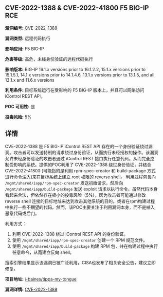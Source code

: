 ## CVE-2022-1388 & CVE-2022-41800 F5 BIG-IP RCE

**漏洞编号:** CVE-2022-1388

**漏洞类型:** 远程代码执行

**影响应用:** F5 BIG-IP

**危害等级:** 高危，未经身份验证的远程代码执行

**影响版本:** BIG-IP 16.1.x versions prior to 16.1.2.2, 15.1.x versions prior to 15.1.5.1, 14.1.x versions prior to 14.1.4.6, 13.1.x versions prior to 13.1.5, and all 12.1.x and 11.6.x versions

**利用条件:** 目标系统运行在受影响的 F5 BIG-IP 版本上，并且可以网络访问 iControl REST API。

**POC 可用性:** 是

**投毒风险:** 5%

## 详情

CVE-2022-1388 是 F5 BIG-IP iControl REST API 存在的一个身份验证绕过漏洞。攻击者可以发送特制的请求绕过身份验证，从而执行未经授权的操作。该漏洞允许未经身份验证的攻击者通过 iControl REST 接口执行任意代码，从而完全控制受影响的系统。提供的POC利用了 CVE-2022-1388 绕过身份验证，并结合 CVE-2022-41800 (可能指的是利用 rpm-spec-creator 和 build-package 方式进行命令注入)来在目标系统上建立 root 权限的 reverse shell。  利用过程包含向 `/mgmt/shared/iapp/rpm-spec-creator` 发送初始请求，然后向 `/mgmt/shared/iapp/build-package` 发送 exploit 请求以执行命令。虽然代码本身看起来合法，但依然存在极小的投毒风险（5%），因为攻击者可能通过修改 reverse shell 连接的目标地址来达到攻击其他系统的目的，或者在rpm构建过程中执行一些不期望的代码。然而，该POC主要关注于利用漏洞本身，而不是植入恶意代码或后门。

利用方式：
1.  利用 CVE-2022-1388 绕过 iControl REST API 的身份验证。
2.  使用 `/mgmt/shared/iapp/rpm-spec-creator` 创建一个 RPM 规范文件。
3.  使用 `/mgmt/shared/iapp/build-package` 构建 RPM 包，并在构建过程中执行任意命令，从而建立反向 shell。

搜索引擎结果显示该漏洞已被广泛利用，CISA也发布了相关安全公告，建议立即修复。

**项目地址:** [j-baines/tippa-my-tongue](https://github.com/j-baines/tippa-my-tongue)

**漏洞详情:** [CVE-2022-1388](https://nvd.nist.gov/vuln/detail/CVE-2022-1388)